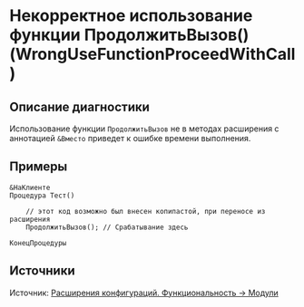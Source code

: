 # Некорректное использование функции ПродолжитьВызов() (WrongUseFunctionProceedWithCall)

<!-- Блоки выше заполняются автоматически, не трогать -->
## Описание диагностики
<!-- Описание диагностики заполняется вручную. Необходимо понятным языком описать смысл и схему работу -->

Использование функции `ПродолжитьВызов` не в методах расширения с аннотацией `&Вместо` приведет к ошибке времени выполнения.

## Примеры
<!-- В данном разделе приводятся примеры, на которые диагностика срабатывает, а также можно привести пример, как можно исправить ситуацию -->

```bsl
&НаКлиенте
Процедура Тест()
    
    // этот код возможно был внесен копипастой, при переносе из расширения
    ПродолжитьВызов(); // Срабатывание здесь
    
КонецПроцедуры
```

## Источники
<!-- Необходимо указывать ссылки на все источники, из которых почерпнута информация для создания диагностики -->

Источник: [Расширения конфигураций. Функциональность -> Модули](https://its.1c.ru/db/pubextensions#content:54:1)
